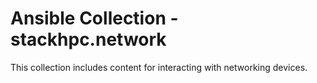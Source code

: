 # Ansible Collection - stackhpc.network

This collection includes content for interacting with networking devices.
